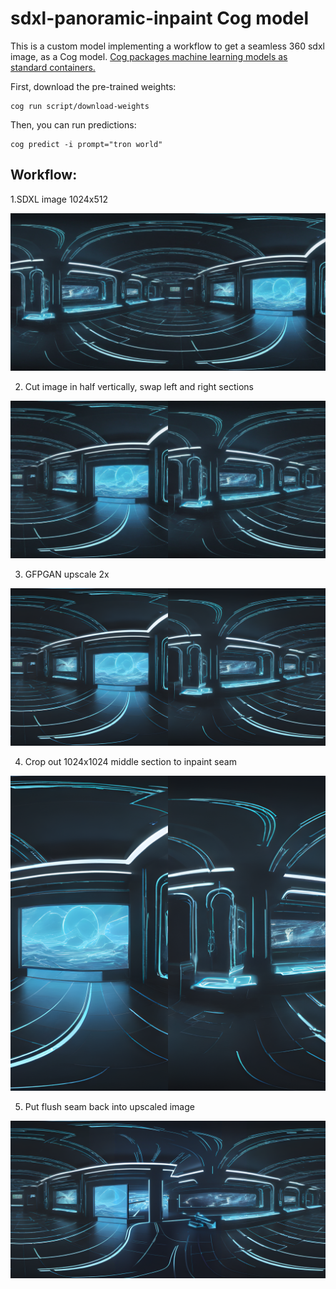 # sdxl-panoramic-inpaint Cog model

This is a custom model implementing a workflow to get a seamless 360 sdxl image, as a Cog model. [Cog packages machine learning models as standard containers.](https://github.com/replicate/cog)

First, download the pre-trained weights:

    cog run script/download-weights

Then, you can run predictions:

    cog predict -i prompt="tron world"

## Workflow:

1.SDXL image 1024x512

![alt text](1-base.png)

2. Cut image in half vertically, swap left and right sections

![alt text](2-swap.png)

3. GFPGAN upscale 2x

![alt text](3-upscaled.png)

4. Crop out 1024x1024 middle section to inpaint seam

![alt text](4-square.png)

5. Put flush seam back into upscaled image

![alt text](output.png)
